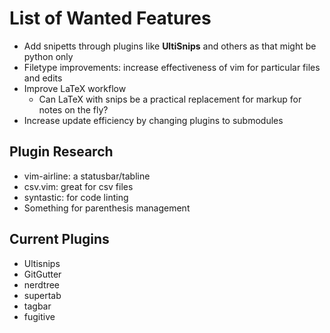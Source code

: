 # List of Wanted Features

* Add snipetts through plugins like **UltiSnips** and others as that might be python only
* Filetype improvements: increase effectiveness of vim for particular files and edits
* Improve LaTeX workflow
    * Can LaTeX with snips be a practical replacement for markup for notes on the fly?
* Increase update efficiency by changing plugins to submodules

## Plugin Research
* vim-airline: a statusbar/tabline
* csv.vim: great for csv files
* syntastic: for code linting
* Something for parenthesis management

## Current Plugins
* Ultisnips
* GitGutter
* nerdtree
* supertab
* tagbar
* fugitive
